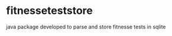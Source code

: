 fitnesseteststore
=================

java package developed to parse and store fitnesse tests in sqlite